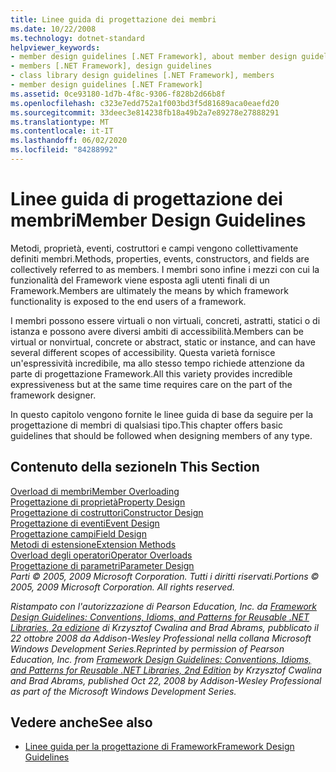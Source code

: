 ```yaml
---
title: Linee guida di progettazione dei membri
ms.date: 10/22/2008
ms.technology: dotnet-standard
helpviewer_keywords:
- member design guidelines [.NET Framework], about member design guidelines
- members [.NET Framework], design guidelines
- class library design guidelines [.NET Framework], members
- member design guidelines [.NET Framework]
ms.assetid: 0ce93180-1d7b-4f8c-9306-f828b2d66b8f
ms.openlocfilehash: c323e7edd752a1f003bd3f5d81689aca0eaefd20
ms.sourcegitcommit: 33deec3e814238fb18a49b2a7e89278e27888291
ms.translationtype: MT
ms.contentlocale: it-IT
ms.lasthandoff: 06/02/2020
ms.locfileid: "84288992"
---
```

# <a name="member-design-guidelines"></a><span data-ttu-id="5849f-102">Linee guida di progettazione dei membri</span><span class="sxs-lookup"><span data-stu-id="5849f-102">Member Design Guidelines</span></span>
<span data-ttu-id="5849f-103">Metodi, proprietà, eventi, costruttori e campi vengono collettivamente definiti membri.</span><span class="sxs-lookup"><span data-stu-id="5849f-103">Methods, properties, events, constructors, and fields are collectively referred to as members.</span></span> <span data-ttu-id="5849f-104">I membri sono infine i mezzi con cui la funzionalità del Framework viene esposta agli utenti finali di un Framework.</span><span class="sxs-lookup"><span data-stu-id="5849f-104">Members are ultimately the means by which framework functionality is exposed to the end users of a framework.</span></span>  
  
 <span data-ttu-id="5849f-105">I membri possono essere virtuali o non virtuali, concreti, astratti, statici o di istanza e possono avere diversi ambiti di accessibilità.</span><span class="sxs-lookup"><span data-stu-id="5849f-105">Members can be virtual or nonvirtual, concrete or abstract, static or instance, and can have several different scopes of accessibility.</span></span> <span data-ttu-id="5849f-106">Questa varietà fornisce un'espressività incredibile, ma allo stesso tempo richiede attenzione da parte di progettazione Framework.</span><span class="sxs-lookup"><span data-stu-id="5849f-106">All this variety provides incredible expressiveness but at the same time requires care on the part of the framework designer.</span></span>  
  
 <span data-ttu-id="5849f-107">In questo capitolo vengono fornite le linee guida di base da seguire per la progettazione di membri di qualsiasi tipo.</span><span class="sxs-lookup"><span data-stu-id="5849f-107">This chapter offers basic guidelines that should be followed when designing members of any type.</span></span>  
  
## <a name="in-this-section"></a><span data-ttu-id="5849f-108">Contenuto della sezione</span><span class="sxs-lookup"><span data-stu-id="5849f-108">In This Section</span></span>  
 [<span data-ttu-id="5849f-109">Overload di membri</span><span class="sxs-lookup"><span data-stu-id="5849f-109">Member Overloading</span></span>](member-overloading.md)  
 [<span data-ttu-id="5849f-110">Progettazione di proprietà</span><span class="sxs-lookup"><span data-stu-id="5849f-110">Property Design</span></span>](property.md)  
 [<span data-ttu-id="5849f-111">Progettazione di costruttori</span><span class="sxs-lookup"><span data-stu-id="5849f-111">Constructor Design</span></span>](constructor.md)  
 [<span data-ttu-id="5849f-112">Progettazione di eventi</span><span class="sxs-lookup"><span data-stu-id="5849f-112">Event Design</span></span>](event.md)  
 [<span data-ttu-id="5849f-113">Progettazione campi</span><span class="sxs-lookup"><span data-stu-id="5849f-113">Field Design</span></span>](field.md)  
 [<span data-ttu-id="5849f-114">Metodi di estensione</span><span class="sxs-lookup"><span data-stu-id="5849f-114">Extension Methods</span></span>](extension-methods.md)  
 [<span data-ttu-id="5849f-115">Overload degli operatori</span><span class="sxs-lookup"><span data-stu-id="5849f-115">Operator Overloads</span></span>](operator-overloads.md)  
 [<span data-ttu-id="5849f-116">Progettazione di parametri</span><span class="sxs-lookup"><span data-stu-id="5849f-116">Parameter Design</span></span>](parameter-design.md)  
 <span data-ttu-id="5849f-117">*Parti © 2005, 2009 Microsoft Corporation. Tutti i diritti riservati.*</span><span class="sxs-lookup"><span data-stu-id="5849f-117">*Portions © 2005, 2009 Microsoft Corporation. All rights reserved.*</span></span>  
  
 <span data-ttu-id="5849f-118">*Ristampato con l'autorizzazione di Pearson Education, Inc. da [Framework Design Guidelines: Conventions, Idioms, and Patterns for Reusable .NET Libraries, 2a edizione](https://www.informit.com/store/framework-design-guidelines-conventions-idioms-and-9780321545619) di Krzysztof Cwalina and Brad Abrams, pubblicato il 22 ottobre 2008 da Addison-Wesley Professional nella collana Microsoft Windows Development Series.*</span><span class="sxs-lookup"><span data-stu-id="5849f-118">*Reprinted by permission of Pearson Education, Inc. from [Framework Design Guidelines: Conventions, Idioms, and Patterns for Reusable .NET Libraries, 2nd Edition](https://www.informit.com/store/framework-design-guidelines-conventions-idioms-and-9780321545619) by Krzysztof Cwalina and Brad Abrams, published Oct 22, 2008 by Addison-Wesley Professional as part of the Microsoft Windows Development Series.*</span></span>  
  
## <a name="see-also"></a><span data-ttu-id="5849f-119">Vedere anche</span><span class="sxs-lookup"><span data-stu-id="5849f-119">See also</span></span>

- [<span data-ttu-id="5849f-120">Linee guida per la progettazione di Framework</span><span class="sxs-lookup"><span data-stu-id="5849f-120">Framework Design Guidelines</span></span>](index.md)
